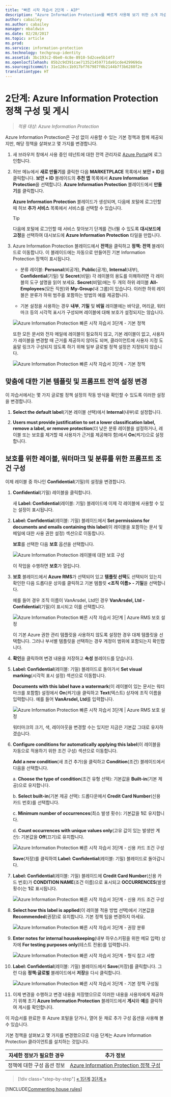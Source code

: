 ```yaml
---
title: "빠른 시작 자습서 2단계 - AIP"
description: "Azure Information Protection를 빠르게 사용해 보기 위한 소개 자습서 2단계 - 정책 구성"
author: cabailey
ms.author: cabailey
manager: mbaldwin
ms.date: 02/28/2017
ms.topic: article
ms.prod: 
ms.service: information-protection
ms.technology: techgroup-identity
ms.assetid: 3bc193c2-0be0-4c8e-8910-5d2cee5b14f7
ms.openlocfilehash: 85b2c9d391cae713521459771da91cde429969da
ms.sourcegitcommit: 31e128cc1b917bf767987f0b2144b7f3b6288f2e
translationtype: HT
---
```

# <a name="step-2-configure-and-publish-the-azure-information-protection-policy"></a>2단계: Azure Information Protection 정책 구성 및 게시

>*적용 대상: Azure Information Protection*

Azure Information Protection은 구성 없이 사용할 수 있는 기본 정책과 함께 제공되지만, 해당 정책을 살펴보고 몇 가지를 변경합니다.

1. 새 브라우저 창에서 사용 중인 테넌트에 대한 전역 관리자로 [Azure Portal](https://portal.azure.com)에 로그인합니다.

2. 허브 메뉴에서 **새로 만들기**를 클릭한 다음 **MARKETPLACE** 목록에서 **보안 + ID**를 클릭합니다. **보안 + ID** 블레이드의 **추천 앱** 목록에서 **Azure Information Protection**을 선택합니다. **Azure Information Protection** 블레이드에서 **만들기**를 클릭합니다.

    **Azure Information Protection** 블레이드가 생성되며, 다음에 포털에 로그인할 때 허브 **추가 서비스** 목록에서 서비스를 선택할 수 있습니다. 

    > [!TIP] 
    > 다음에 포털에 로그인할 때 서비스 찾아보기 단계를 건너뛸 수 있도록 **대시보드에 고정**을 선택하여 대시보드에 **Azure Information Protection** 타일을 만듭니다.

3.  Azure Information Protection 블레이드에서 **전역**을 클릭하고 **정책: 전역** 블레이드로 이동합니다. 이 블레이드에는 자동으로 만들어진 기본 Information Protection 정책이 표시됩니다.
    
    - 분류 레이블: **Personal**(비공개), **Public**(공개), **Internal**(내부), **Confidential**(기밀) 및 **Secret**(비밀) 각 레이블의 용도를 이해하려면 각 레이블의 도구 설명을 읽어 보세요. **Secret**(비밀)에는 두 개의 하위 레이블 **All-Employees**(모든 직원)와 **My-Group**(내 그룹)이 있습니다. 이러한 하위 레이블은 분류가 하위 범주를 포함하는 방법의 예를 제공합니다.

    - 기본 설정을 사용하는 경우 **내부**, **기밀** 및 **비밀** 레이블에는 바닥글, 머리글, 워터마크 등의 시각적 표시가 구성되며 레이블에 대해 보호가 설정되지는 않습니다. 
    
    ![Azure Information Protection 빠른 시작 자습서 3단계 - 기본 정책](../media/info-protect-policy-default-labels.png)
    
    또한 모든 문서와 전자 메일에 레이블이 필요하지 않고, 기본 레이블이 없고, 사용자가 레이블을 변경할 때 근거를 제공하지 않아도 되며, 클라이언트에 사용자 지정 도움말 링크가 구성되지 않도록 하기 위해 일부 글로벌 정책 설정은 지정되지 않습니다.
    
    ![Azure Information Protection 빠른 시작 자습서 3단계 - 기본 정책](../media/info-protect-policy-default-settings.png)

## <a name="changing-the-global-settings-for-a-default-template-and-prompt-for-justification"></a>맞춤에 대한 기본 템플릿 및 프롬프트 전역 설정 변경

이 자습서에서는 몇 가지 글로벌 정책 설정의 작동 방식을 확인할 수 있도록 이러한 설정을 변경합니다.

1. **Select the default label**(기본 레이블 선택)에서 **Internal**(내부)로 설정합니다.

2. **Users must provide justification to set a lower classification label, remove a label, or remove protection**(더 낮은 분류 레이블을 설정하거나, 레이블 또는 보호를 제거할 때 사용자가 근거를 제공해야 함)에서 **On**(켜기)으로 설정합니다.

## <a name="configuring-a-label-for-protection-a-watermark-and-a-condition-to-prompt-for-classification"></a>보호를 위한 레이블, 워터마크 및 분류를 위한 프롬프트 조건 구성

이제 레이블 중 하나인 **Confidential**(기밀)의 설정을 변경합니다.

1. **Confidential**(기밀) 레이블을 클릭합니다. 
    
    새 **Label: Confidential**(레이블: 기밀) 블레이드에 이제 각 레이블에 사용할 수 있는 설정이 표시됩니다. 

2. **Label: Confidential**(레이블: 기밀) 블레이드에서 **Set permissions for documents and emails containing this label**(이 레이블을 포함하는 문서 및 메일에 대한 사용 권한 설정) 섹션으로 이동합니다.

    **보호**를 선택한 다음 **보호** 옵션을 선택합니다.
    
    ![Azure Information Protection 레이블에 대한 보호 구성](../media/info-protect-protection-bar.png) 
    
    이 작업을 수행하면 **보호**가 열립니다.
    
3. **보호** 블레이드에서 **Azure RMS**가 선택되어 있고 **템플릿 선택**도 선택되어 있는지 확인한 다음 드롭다운 상자를 클릭하고 기본 템플릿 **\<조직 이름> - 기밀**을 선택합니다.     
    
    예를 들어 경우 조직 이름이 VanArsdel, Ltd인 경우 **VanArsdel, Ltd - Confidential**(기밀)이 표시되고 이를 선택합니다. 
    
    ![Azure Information Protection 빠른 시작 자습서 3단계 | Azure RMS 보호 설정](../media/step2-select-rms-template.png)
    
    이 기본 Azure 권한 관리 템플릿을 사용하지 않도록 설정한 경우 대체 템플릿을 선택합니다. 그러나 부서별 템플릿을 선택하는 경우 계정이 범위에 포함되는지 확인합니다.
    
4. **확인**을 클릭하여 변경 내용을 저장하고 **속성** 블레이드를 닫습니다.

5. **Label: Confidential**(레이블: 기밀) 블레이드로 돌아가서 **Set visual marking**(시각적 표시 설정) 섹션으로 이동합니다.
    
    **Documents with this label have a watermark**(이 레이블이 있는 문서는 워터마크를 포함함) 설정에서 **On**(켜기)을 클릭하고 **Text**(텍스트) 상자에 조직 이름을 입력합니다. 예를 들어 **VanArsdel, Ltd**를 입력합니다. 
    
    ![Azure Information Protection 빠른 시작 자습서 3단계 | Azure RMS 보호 설정](../media/step2-configure-watermark.png)
    
    워터마크의 크기, 색, 레이아웃을 변경할 수는 있지만 지금은 기본값 그대로 유지하겠습니다.
    
6. **Configure conditions for automatically applying this label**(이 레이블을 자동으로 적용하기 위한 조건 구성) 섹션으로 이동합니다.
    
    **Add a new condition**(새 조건 추가)을 클릭하고 **Condition**(조건) 블레이드에서 다음을 선택합니다.
    
    a. **Choose the type of condition**(조건 유형 선택): 기본값을 **Built-in**(기본 제공)으로 유지합니다.
    
    b. **Select built-in**(기본 제공 선택): 드롭다운에서 **Credit Card Number**(신용 카드 번호)를 선택합니다.
    
    c. **Minimum number of occurrences**(최소 발생 횟수): 기본값을 **1**로 유지합니다.
    
    d. **Count occurrences with unique values only**(고유 값이 있는 발생만 계산): 기본값을 **Off**(끄기)로 유지합니다.
    
    ![Azure Information Protection 빠른 시작 자습서 3단계 - 신용 카드 조건 구성](../media/step2-configure-condition.png)
    
    **Save**(저장)를 클릭하여 **Label: Confidential**(레이블: 기밀) 블레이드로 돌아갑니다.

7. **Label: Confidential**(레이블: 기밀) 블레이드에 **Credit Card Number**(신용 카드 번호)가 **CONDITION NAME**(조건 이름)으로 표시되고 **OCCURRENCES**(발생 횟수)는 **1**로 표시됩니다.
    
    ![Azure Information Protection 빠른 시작 자습서 3단계 - 신용 카드 조건 구성](../media/step2-see-condition.png)

8. **Select how this label is applied**(이 레이블 적용 방법 선택)에서 기본값을 **Recommended**(권장)로 유지합니다. 기본 정책 팁을 변경하지 마세요.
    
    ![Azure Information Protection 빠른 시작 자습서 3단계 - 권장 분류](../media/step2-keep-recommended.png)

9. **Enter notes for internal housekeeping**(내부 하우스키핑을 위한 메모 입력) 상자에 **For testing purposes only**(테스트 전용)를 입력합니다.
    
    ![Azure Information Protection 빠른 시작 자습서 3단계 - 형식 참고 사항](../media/step2-type-notes.png)

10. **Label: Confidential**(레이블: 기밀) 블레이드에서 **Save**(저장)를 클릭합니다. 그런 다음 **정책:글로벌** 블레이드에서 **저장**을 다시 클릭합니다.

    ![Azure Information Protection 빠른 시작 자습서 3단계 - 기본 정책 구성됨](../media/info-protect-policy-configured.png)

11. 이제 변경을 수행하고 변경 내용을 저장했으므로 이러한 내용을 사용자에게 제공하기 위해 초기 **Azure Information Protection** 블레이드에서 **게시**와 **예**를 클릭하여 게시를 확인합니다.

이 자습서를 완료한 후 Azure 포털을 닫거나, 열어 둔 채로 추가 구성 옵션을 사용해 볼 수 있습니다.

기본 정책을 살펴보고 몇 가지를 변경했으므로 다음 단계는 Azure Information Protection 클라이언트를 설치하는 것입니다.

|자세한 정보가 필요한 경우|추가 정보|
|--------------------------------|--------------------------|
|정책에 대한 구성 옵션 정보|[Azure Information Protection 정책 구성](../deploy-use/configure-policy.md)|


>[!div class="step-by-step"]
[&#171; 1단계](infoprotect-tutorial-step1.md)
[3단계 &#187;](infoprotect-tutorial-step3.md)

[!INCLUDE[Commenting house rules](../includes/houserules.md)]